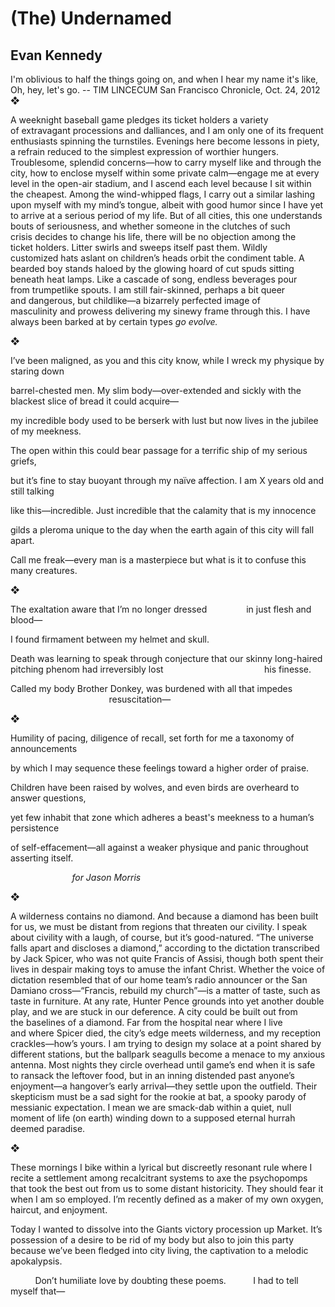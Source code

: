 # (The) Undernamed
## Evan Kennedy
I'm oblivious to half the things going on,
and when I hear my name
it's like, Oh, hey, let's go.
-- TIM LINCECUM
San Francisco Chronicle, Oct. 24, 2012
❖


A weeknight baseball game pledges its ticket holders a variety of extravagant
processions and dalliances, and I am only one of its frequent enthusiasts
spinning the turnstiles. Evenings here become lessons in piety, a refrain
reduced to the simplest expression of worthier hungers. Troublesome, splendid
concerns—how to carry myself like and through the city, how to enclose myself
within some private calm—engage me at every level in the open-air stadium, and
I ascend each level because I sit within the cheapest. Among the wind-whipped
flags, I carry out a similar lashing upon myself with my mind’s tongue, albeit
with good humor since I have yet to arrive at a serious period of my life. But
of all cities, this one understands bouts of seriousness, and whether someone
in the clutches of such crisis decides to change his life, there will be no
objection among the ticket holders. Litter swirls and sweeps itself past them.
Wildly customized hats aslant on children’s heads orbit the condiment table. A
bearded boy stands haloed by the glowing hoard of cut spuds sitting beneath
heat lamps. Like a cascade of song, endless beverages pour from trumpetlike
spouts. I am still fair-skinned, perhaps a bit queer and dangerous, but
childlike—a bizarrely perfected image of masculinity and prowess delivering my
sinewy frame through this. I have always been barked at by certain types _go
evolve._


❖


I’ve been maligned, as you and this city know, while
I wreck my physique by staring down

barrel-chested men. My slim body—over-extended
and sickly with the blackest slice of bread it could acquire—

my incredible body used to be berserk
with lust but now lives in the jubilee of my meekness.

The open within this could bear
passage for a terrific ship of my serious griefs,

but it’s fine to stay buoyant through my naïve
affection. I am X years old and still talking

like this—incredible. Just incredible
that the calamity that is my innocence

gilds a pleroma unique to the day when the earth
again of this city will fall apart.

Call me freak—every man is a masterpiece but
what is it to confuse this many creatures.


❖


The exaltation aware that
I’m no longer dressed
               in just flesh and blood—

I found firmament between my
helmet and skull.



Death was learning to speak
through conjecture that our
skinny long-haired pitching phenom
had irreversibly lost
                                        his finesse.

Called my body Brother Donkey,
was burdened with all that impedes
                                        resuscitation—


❖


Humility of pacing, diligence of recall,
set forth for me a taxonomy of announcements

by which I may sequence these feelings
toward a higher order of praise.

Children have been raised by wolves,
and even birds are overheard to answer questions,

yet few inhabit that zone which adheres
a beast's meekness to a human’s persistence

of self-effacement—all against a weaker
physique and panic throughout asserting itself.


                         _for Jason Morris_


❖


A wilderness contains no diamond. And because a diamond has been built for us,
we must be distant from regions that threaten our civility. I speak about
civility with a laugh, of course, but it’s good-natured. “The universe falls
apart and discloses a diamond,” according to the dictation transcribed by Jack
Spicer, who was not quite Francis of Assisi, though both spent their lives in
despair making toys to amuse the infant Christ. Whether the voice of dictation
resembled that of our home team’s radio announcer or the San Damiano
cross—“Francis, rebuild my church”—is a matter of taste, such as taste in
furniture. At any rate, Hunter Pence grounds into yet another double play, and
we are stuck in our deference. A city could be built out from the baselines of
a diamond. Far from the hospital near where I live and where Spicer died, the
city’s edge meets wilderness, and my reception crackles—how’s yours. I am
trying to design my solace at a point shared by different stations, but the
ballpark seagulls become a menace to my anxious antenna. Most nights they
circle overhead until game’s end when it is safe to ransack the leftover food,
but in an inning distended past anyone’s enjoyment—a hangover’s early
arrival—they settle upon the outfield. Their skepticism must be a sad sight
for the rookie at bat, a spooky parody of messianic expectation. I mean we are
smack-dab within a quiet, null moment of life (on earth) winding down to a
supposed eternal hurrah deemed paradise.


❖


These mornings I bike within a lyrical
but discreetly resonant rule
where I recite
a settlement among recalcitrant systems
to axe the psychopomps
that took
the best out from us
to some distant historicity.
They should fear it when
I am so employed. I’m recently
defined as a maker
of my own oxygen, haircut,
and enjoyment.

Today I wanted to dissolve into
the Giants victory procession up Market.
It’s possession of a desire to be rid of
my body
but also to join this party because
we’ve been fledged into city living,
the captivation to
a melodic apokalypsis.


          Don’t humiliate love by doubting these poems.
          I had to tell myself that—